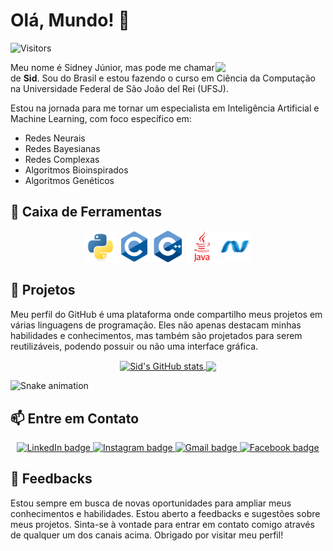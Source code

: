 # Olá, Mundo! 👋

![Visitors](https://visitor-badge.laobi.icu/badge?page_id=sidjr2)

<img align="right" src="imagens\redes.gif" width="35%">

Meu nome é Sidney Júnior, mas pode me chamar de **Sid**. Sou do Brasil e estou fazendo o curso em Ciência da Computação na Universidade Federal de São João del Rei (UFSJ).

Estou na jornada para me tornar um especialista em Inteligência Artificial e Machine Learning, com foco específico em:

- Redes Neurais
- Redes Bayesianas
- Redes Complexas
- Algoritmos Bioinspirados
- Algoritmos Genéticos

## 🧰 Caixa de Ferramentas

<div align="center">
  <img src="https://raw.githubusercontent.com/devicons/devicon/master/icons/python/python-original.svg" alt="Python logo" width="50" height="50"/>
  <img src="https://raw.githubusercontent.com/devicons/devicon/master/icons/c/c-original.svg" alt="C logo" width="50" height="50"/>
  <img src="https://raw.githubusercontent.com/devicons/devicon/master/icons/cplusplus/cplusplus-original.svg" alt="C++ logo" width="50" height="50"/>
  <img src="https://raw.githubusercontent.com/devicons/devicon/master/icons/java/java-plain-wordmark.svg" alt="Java logo" width="50" height="50"/>
  <img src="https://raw.githubusercontent.com/devicons/devicon/master/icons/dot-net/dot-net-original.svg" alt=".NET logo" width="50" height="50"/>
</div>

## 📘 Projetos

Meu perfil do GitHub é uma plataforma onde compartilho meus projetos em várias linguagens de programação. Eles não apenas destacam minhas habilidades e conhecimentos, mas também são projetados para serem reutilizáveis, podendo possuir ou não uma interface gráfica.

<div align="center">
  <a href="https://github.com/sidjr2/github-readme-stats">
    <img align="center" src="https://github-readme-stats.vercel.app/api?username=sidjr2&theme=dracula" alt="Sid's GitHub stats" />
  </a>
    <a href="https://github.com/sidjr2/github-readme-stats">
    <img align="center" src="https://github-readme-stats.vercel.app/api/top-langs/?username=sidjr2&theme=dracula" />
  </a>
</div>

![Snake animation](https://github.com/sidjr2/sidjr2/blob/output/github-contribution-grid-snake.svg)

## 📫 Entre em Contato

<div align="center">
  <a href="https://www.linkedin.com/in/sidney-jr2" target="_blank">
    <img src="https://img.shields.io/badge/-LinkedIn-%230077B5?style=for-the-badge&logo=linkedin&logoColor=white" alt="LinkedIn badge">
  </a>
  <a href="https://www.instagram.com/sid_jr2" target="_blank">
    <img src="https://img.shields.io/badge/Instagram-E4405F?style=for-the-badge&logo=instagram&logoColor=white" alt="Instagram badge">
  </a>
  <a href="mailto:sidney.fejr@gmail.com" target="_blank">
    <img src="https://img.shields.io/badge/Gmail-D14836?style=for-the-badge&logo=gmail&logoColor=white" alt="Gmail badge">
  </a>
  <a href="https://www.facebook.com/sidney.junior.3958" target="_blank">
    <img src="https://img.shields.io/badge/Facebook-1877F2?style=for-the-badge&logo=facebook&logoColor=white" alt="Facebook badge">
  </a>
</div>

## 👀 Feedbacks

Estou sempre em busca de novas oportunidades para ampliar meus conhecimentos e habilidades. Estou aberto a feedbacks e sugestões sobre meus projetos. Sinta-se à vontade para entrar em contato comigo através de qualquer um dos canais acima. Obrigado por visitar meu perfil!
